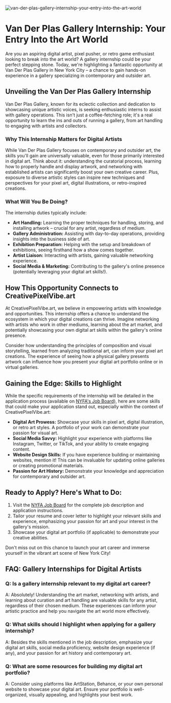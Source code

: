 ![van-der-plas-gallery-internship-your-entry-into-the-art-world](https://images.pexels.com/photos/33389718/pexels-photo-33389718.jpeg?auto=compress&cs=tinysrgb&fit=crop&h=627&w=1200)

# Van Der Plas Gallery Internship: Your Entry Into the Art World

Are you an aspiring digital artist, pixel pusher, or retro game enthusiast looking to break into the art world? A gallery internship could be your perfect stepping stone. Today, we're highlighting a fantastic opportunity at Van Der Plas Gallery in New York City – a chance to gain hands-on experience in a gallery specializing in contemporary and outsider art.

## Unveiling the Van Der Plas Gallery Internship

Van Der Plas Gallery, known for its eclectic collection and dedication to showcasing unique artistic voices, is seeking enthusiastic interns to assist with gallery operations. This isn't just a coffee-fetching role; it's a real opportunity to learn the ins and outs of running a gallery, from art handling to engaging with artists and collectors.

### Why This Internship Matters for Digital Artists

While Van Der Plas Gallery focuses on contemporary and outsider art, the skills you'll gain are universally valuable, even for those primarily interested in digital art. Think about it: understanding the curatorial process, learning how to properly handle and display artwork, and networking with established artists can significantly boost your own creative career. Plus, exposure to diverse artistic styles can inspire new techniques and perspectives for your pixel art, digital illustrations, or retro-inspired creations.

### What Will You Be Doing?

The internship duties typically include:

*   **Art Handling:** Learning the proper techniques for handling, storing, and installing artwork – crucial for any artist, regardless of medium.
*   **Gallery Administration:** Assisting with day-to-day operations, providing insights into the business side of art.
*   **Exhibition Preparation:** Helping with the setup and breakdown of exhibitions, seeing firsthand how a show comes together.
*   **Artist Liaison:** Interacting with artists, gaining valuable networking experience.
*   **Social Media & Marketing:** Contributing to the gallery's online presence (potentially leveraging your digital art skills!).

## How This Opportunity Connects to CreativePixelVibe.art

At CreativePixelVibe.art, we believe in empowering artists with knowledge and opportunities. This internship offers a chance to understand the ecosystem in which your digital creations can thrive. Imagine networking with artists who work in other mediums, learning about the art market, and potentially showcasing your own digital art skills within the gallery's online presence.

Consider how understanding the principles of composition and visual storytelling, learned from analyzing traditional art, can inform your pixel art creations. The experience of seeing how a physical gallery presents artwork can influence how you present your digital art portfolio online or in virtual galleries.

## Gaining the Edge: Skills to Highlight

While the specific requirements of the internship will be detailed in the application process (available on [NYFA's Job Board](https://www.nyfa.org/jobs/job-info?id=1573cb15-56aa-4db3-8639-ab1a8cd2aec4)), here are some skills that could make your application stand out, especially within the context of CreativePixelVibe.art:

*   **Digital Art Prowess:** Showcase your skills in pixel art, digital illustration, or retro art styles. A portfolio of your work can demonstrate your passion for visual art.
*   **Social Media Savvy:** Highlight your experience with platforms like Instagram, Twitter, or TikTok, and your ability to create engaging content.
*   **Website Design Skills:** If you have experience building or maintaining websites, mention it! This can be invaluable for updating online galleries or creating promotional materials.
*   **Passion for Art History:** Demonstrate your knowledge and appreciation for contemporary and outsider art.

## Ready to Apply? Here's What to Do:

1.  Visit the [NYFA Job Board](https://www.nyfa.org/jobs/job-info?id=1573cb15-56aa-4db3-8639-ab1a8cd2aec4) for the complete job description and application instructions.
2.  Tailor your resume and cover letter to highlight your relevant skills and experience, emphasizing your passion for art and your interest in the gallery's mission.
3.  Showcase your digital art portfolio (if applicable) to demonstrate your creative abilities.

Don't miss out on this chance to launch your art career and immerse yourself in the vibrant art scene of New York City!

## FAQ: Gallery Internships for Digital Artists

### Q: Is a gallery internship relevant to my digital art career?

A: Absolutely! Understanding the art market, networking with artists, and learning about curation and art handling are valuable skills for any artist, regardless of their chosen medium. These experiences can inform your artistic practice and help you navigate the art world more effectively.

### Q: What skills should I highlight when applying for a gallery internship?

A: Besides the skills mentioned in the job description, emphasize your digital art skills, social media proficiency, website design experience (if any), and your passion for art history and contemporary art.

### Q: What are some resources for building my digital art portfolio?

A: Consider using platforms like ArtStation, Behance, or your own personal website to showcase your digital art. Ensure your portfolio is well-organized, visually appealing, and highlights your best work.
